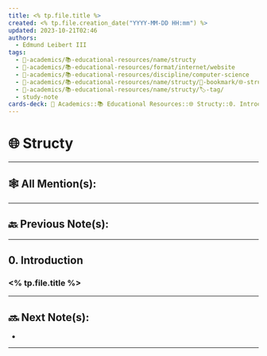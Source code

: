 ```yaml
---
title: <% tp.file.title %>
created: <% tp.file.creation_date("YYYY-MM-DD HH:mm") %>
updated: 2023-10-21T02:46
authors:
  - Edmund Leibert III
tags:
  - 🔴-academics/📚-educational-resources/name/structy
  - 🔴-academics/📚-educational-resources/format/internet/website
  - 🔴-academics/📚-educational-resources/discipline/computer-science
  - 🔴-academics/📚-educational-resources/name/structy/🔖-bookmark/🌐-structy-▹-📋-table-of-contents/0-introduction/<% tp.user.my_script(tp.file.title) %>
  - 🔴-academics/📚-educational-resources/name/structy/🏷️-tag/
  - study-note
cards-deck: 🔴 Academics::📚 Educational Resources::🌐 Structy::0. Introduction::<% tp.file.title %>
---
```


# 🌐 Structy

---

## 🕸️ All Mention(s): 

---

## 🔙 Previous Note(s):

---

## 0. Introduction

### <% tp.file.title %>

---

## 🔜 Next Note(s):
- 

---
